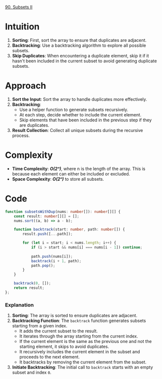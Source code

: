 [90. Subsets II](https://leetcode.com/problems/subsets-ii/)

# Intuition
1. **Sorting**: First, sort the array to ensure that duplicates are adjacent.
2. **Backtracking**: Use a backtracking algorithm to explore all possible subsets.
3. **Skip Duplicates**: When encountering a duplicate element, skip it if it hasn't been included in the current subset to avoid generating duplicate subsets.

# Approach
1. **Sort the Input**: Sort the array to handle duplicates more effectively.
2. **Backtracking**:
   - Use a helper function to generate subsets recursively.
   - At each step, decide whether to include the current element.
   - Skip elements that have been included in the previous step if they are duplicates.
3. **Result Collection**: Collect all unique subsets during the recursive process.

# Complexity
- **Time Complexity**: ***O(2ⁿ)***, where n is the length of the array. This is because each element can either be included or excluded.
- **Space Complexity**: ***O(2ⁿ)*** to store all subsets.

# Code
```typescript
function subsetsWithDup(nums: number[]): number[][] {
    const result: number[][] = [];
    nums.sort((a, b) => a - b);

    function backtrack(start: number, path: number[]) {
        result.push([...path]);

        for (let i = start; i < nums.length; i++) {
            if (i > start && nums[i] === nums[i - 1]) continue;
            
            path.push(nums[i]);
            backtrack(i + 1, path);
            path.pop();
        }
    }

    backtrack(0, []);
    return result;
};

```

### Explanation
1. **Sorting**: The array is sorted to ensure duplicates are adjacent.
2. **Backtracking Function**: The `backtrack` function generates subsets starting from a given index.
    - It adds the current subset to the result.
    - It iterates through the array starting from the current index.
    - If the current element is the same as the previous one and not the starting element, it skips to avoid duplicates.
    - It recursively includes the current element in the subset and proceeds to the next element.
    - It backtracks by removing the current element from the subset.
3. **Initiate Backtracking**: The initial call to `backtrack` starts with an empty subset and index `0`.
